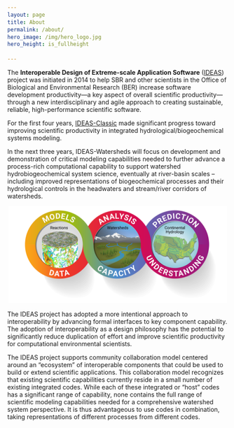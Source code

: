 ```yaml
---
layout: page
title: About
permalink: /about/
hero_image: /img/hero_logo.jpg
hero_height: is_fullheight

---
```


The **Interoperable Design of Extreme-scale Application Software** ([IDEAS][IDEAS]) project was initiated in 2014 to help SBR and other scientists in the Office of Biological and Environmental Research (BER) increase software development productivity—a key aspect of overall scientific productivity—through a new interdisciplinary and agile approach to creating sustainable, reliable, high-performance scientific software. 

For the first four years, [IDEAS-Classic][IDEAS-Classic] made significant progress toward improving scientific productivity in integrated hydrological/biogeochemical systems modeling.

In the next three years, IDEAS-Watersheds will focus on development and demonstration of critical modeling capabilities needed to further advance a process-rich computational capability to support watershed hydrobiogeochemical system science, eventually at river-basin scales – including improved representations of biogeochemical processes and their hydrological controls in the headwaters and stream/river corridors of watersheds.

<p align="center">
  <img width="500" src="/img/Pillars_hero.png">
</p>

The IDEAS project has adopted a more intentional approach to interoperability by advancing formal interfaces to key component capability. The adoption of interoperability as a design philosophy has the potential to significantly reduce duplication of effort and improve scientific productivity for computational environmental scientists.

The IDEAS project supports community collaboration model centered around an “ecosystem” of interoperable components that could be used to build or extend scientific applications. This collaboration model recognizes that existing scientific capabilities currently reside in a small number of existing integrated codes. While each of these integrated or “host” codes has a significant range of capability, none contains the full range of scientific modeling capabilities needed for a comprehensive watershed system perspective. It is thus advantageous to use codes in combination, taking representations of different processes from different codes. 

[IDEAS-Classic]: https://ideas-productivity.org/ideas-classic/
[IDEAS]: https://ideas-productivity.org/


